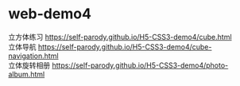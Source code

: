 # web-demo4
立方体练习
https://self-parody.github.io/H5-CSS3-demo4/cube.html<br>
立体导航
https://self-parody.github.io/H5-CSS3-demo4/cube-navigation.html<br>
立体旋转相册
https://self-parody.github.io/H5-CSS3-demo4/photo-album.html
